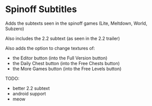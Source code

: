 # Spinoff Subtitles

Adds the subtexts seen in the spinoff games (Lite, Meltdown, World, Subzero)

Also includes the 2.2 subtext (as seen in the 2.2 trailer)

Also adds the option to change textures of:
 * the Editor button (into the Full Version button)
 * the Daily Chest button (into the Free Chests button)
 * the More Games button (into the Free Levels button)

TODO:
- better 2.2 subtext
- android support
- meow
